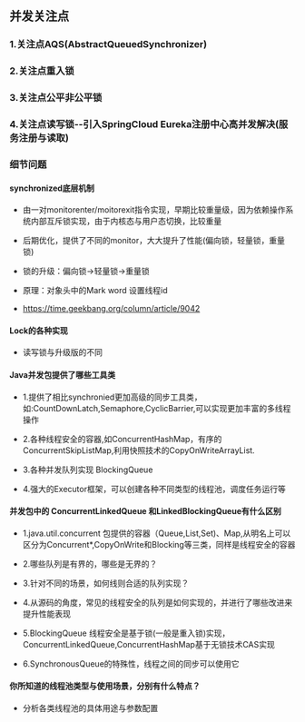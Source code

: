 ## 并发关注点

### 1.关注点AQS(AbstractQueuedSynchronizer)

### 2.关注点重入锁

### 3.关注点公平非公平锁

### 4.关注点读写锁--引入SpringCloud Eureka注册中心高并发解决(服务注册与读取)


### 细节问题

#### synchronized底层机制

- 由一对monitorenter/moitorexit指令实现，早期比较重量级，因为依赖操作系统内部互斥锁实现，由于内核态与用户态切换，比较重量

- 后期优化，提供了不同的monitor，大大提升了性能(偏向锁，轻量锁，重量锁)

- 锁的升级：偏向锁->轻量锁->重量锁

- 原理：对象头中的Mark word 设置线程id

- https://time.geekbang.org/column/article/9042

#### Lock的各种实现

- 读写锁与升级版的不同


#### Java并发包提供了哪些工具类

- 1.提供了相比synchronied更加高级的同步工具类，如:CountDownLatch,Semaphore,CyclicBarrier,可以实现更加丰富的多线程操作

- 2.各种线程安全的容器,如ConcurrentHashMap，有序的ConcurrentSkipListMap,利用快照技术的CopyOnWriteArrayList.

- 3.各种并发队列实现 BlockingQueue

- 4.强大的Executor框架，可以创建各种不同类型的线程池，调度任务运行等


#### 并发包中的 ConcurrentLinkedQueue 和LinkedBlockingQueue有什么区别

- 1.java.util.concurrent 包提供的容器（Queue,List,Set)、Map,从明名上可以区分为Concurrent*,CopyOnWrite和Blocking等三类，同样是线程安全的容器

- 2.哪些队列是有界的，哪些是无界的？

- 3.针对不同的场景，如何线则合适的队列实现？

- 4.从源码的角度，常见的线程安全的队列是如何实现的，并进行了哪些改进来提升性能表现

- 5.BlockingQueue 线程安全是基于锁(一般是重入锁)实现，ConcurrentLinkedQueue,ConcurrentHashMap基于无锁技术CAS实现

- 6.SynchronousQueue的特殊性，线程之间的同步可以使用它

#### 你所知道的线程池类型与使用场景，分别有什么特点？

- 分析各类线程池的具体用途与参数配置
                                                          
                                                         